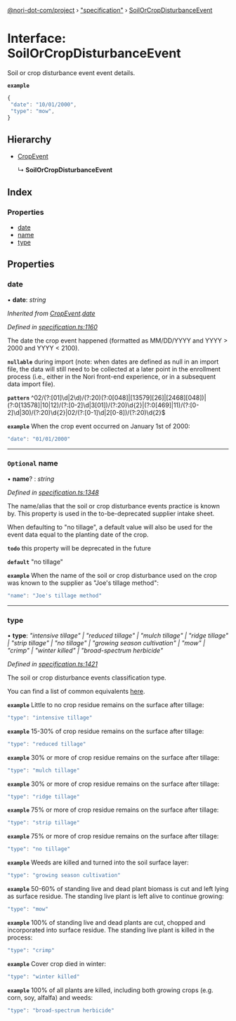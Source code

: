 [@nori-dot-com/project](../README.md) › ["specification"](../modules/_specification_.md) › [SoilOrCropDisturbanceEvent](_specification_.soilorcropdisturbanceevent.md)

# Interface: SoilOrCropDisturbanceEvent

Soil or crop disturbance event event details.

**`example`** 

```js
{
 "date": "10/01/2000",
 "type": "mow",
}
```

## Hierarchy

* [CropEvent](_specification_.cropevent.md)

  ↳ **SoilOrCropDisturbanceEvent**

## Index

### Properties

* [date](_specification_.soilorcropdisturbanceevent.md#date)
* [name](_specification_.soilorcropdisturbanceevent.md#optional-name)
* [type](_specification_.soilorcropdisturbanceevent.md#type)

## Properties

###  date

• **date**: *string*

*Inherited from [CropEvent](_specification_.cropevent.md).[date](_specification_.cropevent.md#date)*

*Defined in [specification.ts:1160](https://github.com/nori-dot-eco/nori-dot-com/blob/ab25034/packages/project/src/specification.ts#L1160)*

The date the crop event happened (formatted as MM/DD/YYYY and YYYY > 2000 and YYYY < 2100).

**`nullable`** during import (note: when dates are defined as null in an import file, the data will still need to be collected at a later point in the enrollment process (i.e., either in the Nori front-end experience, or in a subsequent data import file).

**`pattern`** ^02\/(?:[01]\d|2\d)\/(?:20)(?:0[048]|[13579][26]|[2468][048])|(?:0[13578]|10|12)\/(?:[0-2]\d|3[01])\/(?:20)\d{2}|(?:0[469]|11)\/(?:[0-2]\d|30)\/(?:20)\d{2}|02\/(?:[0-1]\d|2[0-8])\/(?:20)\d{2}$

**`example`** <caption>When the crop event occurred on January 1st of 2000:</caption>

```js
"date": "01/01/2000"
```

___

### `Optional` name

• **name**? : *string*

*Defined in [specification.ts:1348](https://github.com/nori-dot-eco/nori-dot-com/blob/ab25034/packages/project/src/specification.ts#L1348)*

The name/alias that the soil or crop disturbance events practice is known by. This property is used in the to-be-deprecated supplier intake sheet.

When defaulting to "no tillage", a default value will also be used for the event data equal to the planting date of the crop.

**`todo`** this property will be deprecated in the future

**`default`** "no tillage"

**`example`** <caption>When the name of the soil or crop disturbance used on the crop was known to the supplier as "Joe's tillage method":</caption>

```js
"name": "Joe's tillage method"
```

___

###  type

• **type**: *"intensive tillage" | "reduced tillage" | "mulch tillage" | "ridge tillage" | "strip tillage" | "no tillage" | "growing season cultivation" | "mow" | "crimp" | "winter killed" | "broad-spectrum herbicide"*

*Defined in [specification.ts:1421](https://github.com/nori-dot-eco/nori-dot-com/blob/ab25034/packages/project/src/specification.ts#L1421)*

The soil or crop disturbance events classification type.

You can find a list of common equivalents [here](https://go.nori.com/inputs).

**`example`** <caption>Little to no crop residue remains on the surface after tillage:</caption>

```js
"type": "intensive tillage"
```

**`example`** <caption>15-30% of crop residue remains on the surface after tillage:</caption>

```js
"type": "reduced tillage"
```

**`example`** <caption>30% or more of crop residue remains on the surface after tillage:</caption>

```js
"type": "mulch tillage"
```

**`example`** <caption>30% or more of crop residue remains on the surface after tillage:</caption>

```js
"type": "ridge tillage"
```

**`example`** <caption>75% or more of crop residue remains on the surface after tillage:</caption>

```js
"type": "strip tillage"
```

**`example`** <caption>75% or more of crop residue remains on the surface after tillage:</caption>

```js
"type": "no tillage"
```

**`example`** <caption>Weeds are killed and turned into the soil surface layer:</caption>

```js
"type": "growing season cultivation"
```

**`example`** <caption>50-60% of standing live and dead plant biomass is cut and left lying as surface residue. The standing live plant is left alive to continue growing:</caption>

```js
"type": "mow"
```

**`example`** <caption>100% of standing live and dead plants are cut, chopped and incorporated into surface residue. The standing live plant is killed in the process:</caption>

```js
"type": "crimp"
```

**`example`** <caption>Cover crop died in winter:</caption>

```js
"type": "winter killed"
```

**`example`** <caption>100% of all plants are killed, including both growing crops (e.g. corn, soy, alfalfa) and weeds:</caption>

```js
"type": "broad-spectrum herbicide"
```
